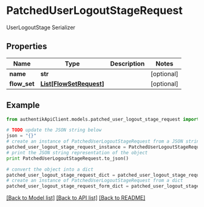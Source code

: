 # PatchedUserLogoutStageRequest

UserLogoutStage Serializer

## Properties
Name | Type | Description | Notes
------------ | ------------- | ------------- | -------------
**name** | **str** |  | [optional] 
**flow_set** | [**List[FlowSetRequest]**](FlowSetRequest.md) |  | [optional] 

## Example

```python
from authentikApiClient.models.patched_user_logout_stage_request import PatchedUserLogoutStageRequest

# TODO update the JSON string below
json = "{}"
# create an instance of PatchedUserLogoutStageRequest from a JSON string
patched_user_logout_stage_request_instance = PatchedUserLogoutStageRequest.from_json(json)
# print the JSON string representation of the object
print PatchedUserLogoutStageRequest.to_json()

# convert the object into a dict
patched_user_logout_stage_request_dict = patched_user_logout_stage_request_instance.to_dict()
# create an instance of PatchedUserLogoutStageRequest from a dict
patched_user_logout_stage_request_form_dict = patched_user_logout_stage_request.from_dict(patched_user_logout_stage_request_dict)
```
[[Back to Model list]](../README.md#documentation-for-models) [[Back to API list]](../README.md#documentation-for-api-endpoints) [[Back to README]](../README.md)


